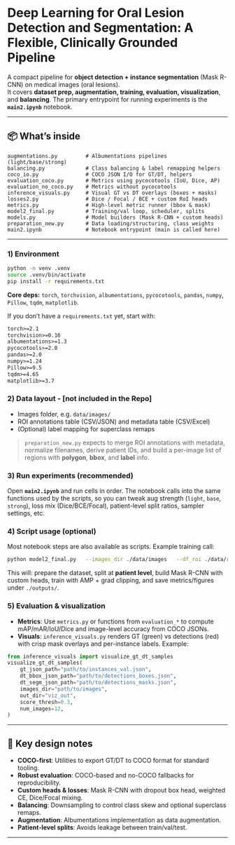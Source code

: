 # Deep Learning for Oral Lesion Detection and Segmentation: A Flexible, Clinically Grounded Pipeline

A compact pipeline for **object detection + instance segmentation** (Mask R-CNN) on medical images (oral lesions).  
It covers **dataset prep, augmentation, training, evaluation, visualization**, and **balancing**. The primary entrypoint for running experiments is the **`main2.ipynb`** notebook.

---

## 📦 What’s inside

```
augmentations.py         # Albumentations pipelines (light/base/strong)
balancing.py             # Class balancing & label remapping helpers
coco_io.py               # COCO JSON I/O for GT/DT, helpers
evaluation_coco.py       # Metrics using pycocotools (IoU, Dice, AP)
evaluation_no_coco.py    # Metrics without pycocotools
inference_visuals.py     # Visual GT vs DT overlays (boxes + masks)
losses2.py               # Dice / Focal / BCE + custom RoI heads
metrics.py               # High-level metric runner (bbox & mask)
model2_final.py          # Training/val loop, scheduler, splits
models.py                # Model builders (Mask R-CNN + custom heads)
preparation_new.py       # Data loading/structuring, class weights
main2.ipynb              # Notebook entrypoint (main is called here)
```

---

### 1) Environment
```bash
python -m venv .venv
source .venv/bin/activate
pip install -r requirements.txt
```

**Core deps:** `torch`, `torchvision`, `albumentations`, `pycocotools`, `pandas`, `numpy`, `Pillow`, `tqdm`, `matplotlib`.

If you don’t have a `requirements.txt` yet, start with:
```txt
torch>=2.1
torchvision>=0.16
albumentations>=1.3
pycocotools>=2.0
pandas>=2.0
numpy>=1.24
Pillow>=9.5
tqdm>=4.65
matplotlib>=3.7
```

### 2) Data layout - [not included in the Repo]
- Images folder, e.g. `data/images/`
- ROI annotations table (CSV/JSON) and metadata table (CSV/Excel)
- (Optional) label mapping for superclass remaps

> `preparation_new.py` expects to merge ROI annotations with metadata, normalize filenames, derive patient IDs, and build a per-image list of regions with **polygon**, **bbox**, and **label** info.

### 3) Run experiments (recommended)
Open **`main2.ipynb`** and run cells in order. The notebook calls into the same functions used by the scripts, so you can tweak aug strength (`light`, `base`, `strong`), loss mix (Dice/BCE/Focal), patient-level split ratios, sampler settings, etc.

### 4) Script usage (optional)
Most notebook steps are also available as scripts. Example training call:
```bash
python model2_final.py   --images_dir ./data/images   --df_roi ./data/roi.csv   --df_meta ./data/meta.csv   --output_dir ./outputs   --epochs 25   --augmentation_type base   --pretrained true
```
This will: prepare the dataset, split at **patient level**, build Mask R-CNN with custom heads, train with AMP + grad clipping, and save metrics/figures under `./outputs/`.

### 5) Evaluation & visualization
- **Metrics**: Use `metrics.py` or functions from `evaluation_*` to compute mAP/mAR/IoU/Dice and image-level accuracy from COCO JSONs.
- **Visuals**: `inference_visuals.py` renders GT (green) vs detections (red) with crisp mask overlays and per-instance labels. Example:
```python
from inference_visuals import visualize_gt_dt_samples
visualize_gt_dt_samples(
    gt_json_path="path/to/instances_val.json",
    dt_bbox_json_path="path/to/detections_boxes.json",
    dt_segm_json_path="path/to/detections_masks.json",
    images_dir="path/to/images",
    out_dir="viz_out",
    score_thresh=0.3,
    num_images=12,
)
```

---

## 🧠 Key design notes
- **COCO-first**: Utilities to export GT/DT to COCO format for standard tooling.
- **Robust evaluation**: COCO-based and no-COCO fallbacks for reproducibility.
- **Custom heads & losses**: Mask R-CNN with dropout box head, weighted CE, Dice/Focal mixing.
- **Balancing**: Downsampling to control class skew and optional superclass remaps.
- **Augmentation**: Albumentations implementation as data augmentation.
- **Patient-level splits**: Avoids leakage between train/val/test.

---


